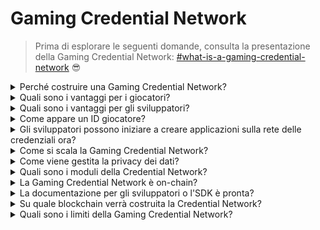# Gaming Credential Network

> Prima di esplorare le seguenti domande, consulta la presentazione della Gaming Credential Network: [#what-is-a-gaming-credential-network](gaming-credential-network.md#what-is-a-gaming-credential-network "mention") :sunglasses:

<details>

<summary>Perché costruire una Gaming Credential Network?</summary>

Nella società odierna, dove il tempo libero è sempre più abbondante, i giocatori trascorrono innumerevoli ore immersi nei mondi dei videogiochi. Tuttavia, i dati generati da queste esperienze spesso vengono sottostimati e frammentati tra vari giochi. XBorg riconosce il valore del tempo dei giocatori e cerca di rendere i loro dati significativi e preziosi. Pensalo come un sistema di [**Decentralized Identifier (DID)**](https://www.w3.org/TR/did-core/) per i videogiochi.\
\
Inoltre, la Gaming Credential Network consente la creazione di migliori applicazioni di gioco e l'interoperabilità legata all'identità dei giocatori.

</details>

<details>

<summary>Quali sono i vantaggi per i giocatori?</summary>

* I giocatori possiedono e centralizzano i loro dati di gioco in un unico luogo
* I giocatori ottengono accesso a applicazioni di gioco e strumenti all'interno dell'ecosistema
* I giocatori possono monetizzare i loro dati

</details>

<details>

<summary>Quali sono i vantaggi per gli sviluppatori?</summary>

* Gli sviluppatori possono creare esperienze personalizzate per i giocatori
* Le aziende possono acquisire utenti mirando ai giocatori a pagamento
* La Gaming Credential Network fornisce accesso immediato a giochi e sviluppatori, ampliando la loro portata
* Gli sviluppatori possono accedere a dati più dettagliati, migliorando l'accuratezza degli abbinamenti e altre funzionalità dell'app
* La piattaforma consente nuovi casi d'uso per le applicazioni, inclusi prestiti basati sulla reputazione

</details>

<details>

<summary>Come appare un ID giocatore?</summary>

L'ID giocatore è un token Soulbound che rappresenta una raccolta di tutti i token Soulbound ottenuti dall'utente. L'ID giocatore incorpora anche token Soulbound al di fuori dell'ecosistema XBorg, come il protocollo Lens.

</details>

<details>

<summary>Gli sviluppatori possono iniziare a creare applicazioni sulla rete delle credenziali ora?</summary>

Attualmente, la Gaming Credential Network è centralizzata. Dopo la decentralizzazione della rete, gli sviluppatori potranno costruire sopra di essa.

</details>

<details>

<summary>Come si scala la Gaming Credential Network?</summary>

L'app di gioco e coinvolgimento della comunità è l'applicazione principale che ci consente di scalare la Gaming Credential Network.

</details>

<details>

<summary>Come viene gestita la privacy dei dati?</summary>

Le iterazioni del protocollo in futuro permetteranno ai giocatori di divulgare selettivamente dati pertinenti abilitando la funzionalità di opt-in/opt-out. Inoltre, tecnologie di conoscenza zero saranno incorporate in aggiornamenti successivi, sottolineando l'impegno incondizionato della piattaforma per la privacy e la sicurezza dei dati.

</details>

<details>

<summary>Quali sono i moduli della Credential Network?</summary>

* Comunità
* Giocatore
* Gioco

### ![](../.gitbook/assets/modules.png)

</details>

<details>

<summary>La Gaming Credential Network è on-chain?</summary>

Attualmente, la Gaming Credential Network è conservata in modo sicuro off-chain. Tuttavia, man mano che l'ecosistema guadagna trazione e la base utenti supera la soglia di 100.000, la rete passerà senza soluzione di continuità sulla blockchain, sottolineando l'impegno costante di XBorg per l'accessibilità e la trasparenza.

</details>

<details>

<summary>La documentazione per gli sviluppatori o l'SDK è pronta?</summary>

Attualmente è in fase di sviluppo, ma non sarà rilasciata fino alla fine del 2023.

</details>

<details>

<summary>Su quale blockchain verrà costruita la Credential Network?</summary>

Inizialmente, su Polygon e altre L2. Man mano che la Network guadagna trazione, diventerà la propria L2/L3, nota come Borg chain.

</details>

<details>

<summary>Quali sono i limiti della Gaming Credential Network?</summary>

* **Resistenza a Sybil:** Un vincolo intrinseco dell'infrastruttura di rete risiede nella suscettibilità dei suoi utenti ad adottare false identità o sfruttare tecnologie avanzate come l'intelligenza artificiale per manipolare le loro identità digitali. Per mitigare gli effetti dannosi degli attacchi Sybil, una strategia efficace prevede l'incorporazione di un meccanismo di Proof of Identity nel protocollo sottostante della rete.

<!---->

* **Scala**: La vera proposta di valore della rete delle credenziali dipende dal raggiungimento di un livello di scala di rete requisito, una priorità che attualmente riveste un'importanza strategica significativa per XBorg. Tuttavia, una volta raggiunto questo obiettivo, le potenziali utilità che possono essere derivate dalla rete sono veramente illimitate.

</details>